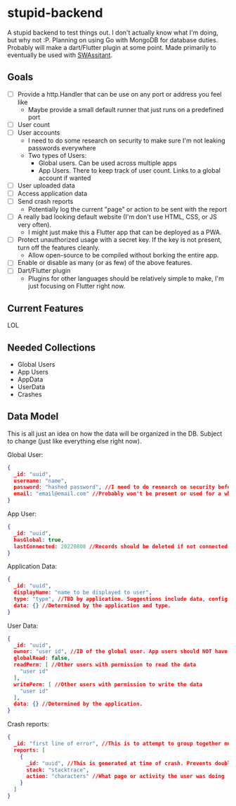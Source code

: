 # stupid-backend

A stupid backend to test things out. I don't actually know what I'm doing, but why not :P. Planning on using Go with MongoDB for database duties. Probably will make a dart/Flutter plugin at some point. Made primarily to eventually be used with [SWAssitant](https://github.com/CalebQ42/SWAssistant).

## Goals

- [ ] Provide a http.Handler that can be use on any port or address you feel like
  - Maybe provide a small default runner that just runs on a predefined port
- [ ] User count
- [ ] User accounts
  - I need to do some research on security to make sure I'm not leaking passwords everywhere
  - Two types of Users:
    - Global users. Can be used across multiple apps
    - App Users. There to keep track of user count. Links to a global account if wanted
- [ ] User uploaded data
- [ ] Access application data
- [ ] Send crash reports
  - Potentially log the current "page" or action to be sent with the report
- [ ] A really bad looking default website (I'm don't use HTML, CSS, or JS very often).
  - I might just make this a Flutter app that can be deployed as a PWA.
- [ ] Protect unauthorized usage with a secret key. If the key is not present, turn off the features cleanly.
  - Allow open-source to be compiled without borking the entire app.
- [ ] Enable or disable as many (or as few) of the above features.
- [ ] Dart/Flutter plugin
  - Plugins for other languages should be relatively simple to make, I'm just focusing on Flutter right now.

## Current Features

LOL

## Needed Collections

- Global Users
- App Users
- AppData
- UserData
- Crashes

## Data Model

This is all just an idea on how the data will be organized in the DB. Subject to change (just like everything else right now).

Global User:

```JSON
{
  _id: "uuid",
  username: "name",
  password: "hashed password", //I need to do research on security before I really set this part up...
  email: "email@email.com" //Probably won't be present or used for a while. Only present to be used in the future for account recovery.
}
```

App User:

```JSON
{
  _id: "uuid",
  hasGlobal: true,
  lastConnected: 20220808 //Records should be deleted if not connected after 30 days. User data should only be deleted if the global account is deleted.
}
```

Application Data:

```JSON
{
  _id: "uuid",
  displayName: "name to be displayed to user",
  type: "type", //TBD by application. Suggestions include data, config.
  data: {} //Determined by the application and type.
}
```

User Data:

```JSON
{
  _id: "uuid",
  owner: "user id", //ID of the global user. App users should NOT have info stored.
  globalRead: false,
  readPerm: [ //Other users with permission to read the data
    "user id"
  ],
  writePerm: [ //Other users with permission to write the data
    "user id"
  ],
  data: {} //Determined by the application.
}
```

Crash reports:

```JSON
{
  _id: "first line of error", //This is to attempt to group together multiple instances of the same error. Possible could become the _id. Possibly might need to be something different.
  reports: [
    {
      _id: "uuid", //This is generated at time of crash. Prevents double sending of crash reports (such as if the report needs to be sent on next app launch)
      stack: "stacktrace",
      action: "characters" //What page or activity the user was doing
    }
  ]
}
```
